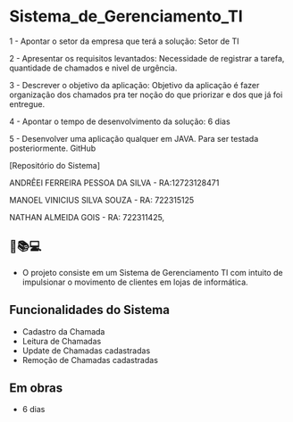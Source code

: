 
# Sistema_de_Gerenciamento_TI


1 - Apontar o setor da empresa que terá a solução: Setor de TI

2 - Apresentar os requisitos levantados: Necessidade de registrar a tarefa, quantidade de chamados e nivel de urgência.

3 - Descrever o objetivo da aplicação: Objetivo da aplicação é fazer organização dos chamados pra ter noção do que priorizar e dos que já foi entregue.

4 - Apontar o tempo de desenvolvimento da solução: 6 dias

5 - Desenvolver uma aplicação qualquer em JAVA. Para ser testada posteriormente.
GitHub

[Repositório do Sistema]

ANDRÊEI FERREIRA PESSOA DA SILVA - RA:12723128471

MANOEL VINICIUS SILVA SOUZA - RA: 722315125

NATHAN ALMEIDA GOIS - RA: 722311425,

## 📘📚💻

- O projeto consiste em um Sistema de Gerenciamento TI com intuito de impulsionar o movimento de clientes em lojas de informática.

## Funcionalidades do Sistema
- Cadastro da Chamada
- Leitura de Chamadas
- Update de Chamadas cadastradas
- Remoção de Chamadas cadastradas

## Em obras
- 6 dias
